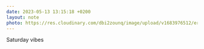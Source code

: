 ```yaml
---
date: 2023-05-13 13:15:18 +0200
layout: note
photo: https://res.cloudinary.com/dbi2zounq/image/upload/v1683976512/ersloilvqicgal3wjqgw.jpg
---
```

Saturday vibes 
